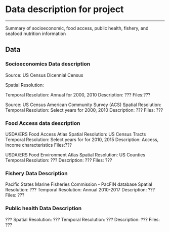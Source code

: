 
# Data description for project
-----
Summary of socioeconomic, food access, public health, fishery, and seafood nutrition information


## Data 

### Socioeconomics Data description

<p>Source: US Census Dicennial Census </p>
<p>Spatial Resolution: </p>
Temporal Resolution: Annual for 2000, 2010
Description: ???
Files:???

Source: US  Census American Community Survey (ACS) 
Spatial Resolution: 
Temporal Resolution: Select years for 2000, 2010
Description: ???
Files: ???

### Food Access data description

USDA/ERS Food Access Atlas
Spatial Resolution: US Census Tracts
Temporal Resolution: Select years for for 2010, 2015
Description: Access, Income characteristics
Files:???

USDA/ERS Food Environment Atlas
Spatial Resolution: US Counties
Temporal Resolution: ???
Description: ???
Files: ???

### Fishery Data Description

Pacific States Marine Fisheries Commission - PacFIN database
Spatial Resolution: ???
Temporal Resolution: Annual 2010-2017
Description: ???
Files: ???

### Public health Data Description

???
Spatial Resolution: ???
Temporal Resolution: ???
Description: ???
Files: ???

